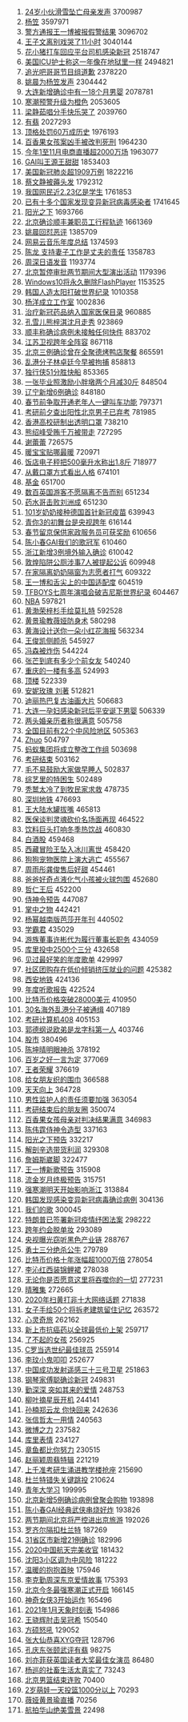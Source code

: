 1. [24岁小伙滑雪坠亡母亲发声](https://s.weibo.com/weibo?q=24%E5%B2%81%E5%B0%8F%E4%BC%99%E6%BB%91%E9%9B%AA%E5%9D%A0%E4%BA%A1%E6%AF%8D%E4%BA%B2%E5%8F%91%E5%A3%B0&Refer=top) 3700987
1. [杨笠](https://s.weibo.com/weibo?q=%E6%9D%A8%E7%AC%A0&Refer=top) 3597971
1. [警方通报王一博被报假警结果](https://s.weibo.com/weibo?q=%23%E8%AD%A6%E6%96%B9%E9%80%9A%E6%8A%A5%E7%8E%8B%E4%B8%80%E5%8D%9A%E8%A2%AB%E6%8A%A5%E5%81%87%E8%AD%A6%E7%BB%93%E6%9E%9C%23&Refer=top) 3096702
1. [王子文离别戏哭了11小时](https://s.weibo.com/weibo?q=%E7%8E%8B%E5%AD%90%E6%96%87%E7%A6%BB%E5%88%AB%E6%88%8F%E5%93%AD%E4%BA%8611%E5%B0%8F%E6%97%B6&Refer=top) 3040144
1. [花小猪打车回应平台司机感染新冠](https://s.weibo.com/weibo?q=%23%E8%8A%B1%E5%B0%8F%E7%8C%AA%E6%89%93%E8%BD%A6%E5%9B%9E%E5%BA%94%E5%B9%B3%E5%8F%B0%E5%8F%B8%E6%9C%BA%E6%84%9F%E6%9F%93%E6%96%B0%E5%86%A0%23&Refer=top) 2518747
1. [美国ICU护士称这一年像在地狱里一样](https://s.weibo.com/weibo?q=%23%E7%BE%8E%E5%9B%BDICU%E6%8A%A4%E5%A3%AB%E7%A7%B0%E8%BF%99%E4%B8%80%E5%B9%B4%E5%83%8F%E5%9C%A8%E5%9C%B0%E7%8B%B1%E9%87%8C%E4%B8%80%E6%A0%B7%23&Refer=top) 2494821
1. [追光吧哥哥节目组道歉](https://s.weibo.com/weibo?q=%E8%BF%BD%E5%85%89%E5%90%A7%E5%93%A5%E5%93%A5%E8%8A%82%E7%9B%AE%E7%BB%84%E9%81%93%E6%AD%89&Refer=top) 2378220
1. [姚晨为杨笠发声](https://s.weibo.com/weibo?q=%E5%A7%9A%E6%99%A8%E4%B8%BA%E6%9D%A8%E7%AC%A0%E5%8F%91%E5%A3%B0&Refer=top) 2304442
1. [大连新增确诊中有一18个月男婴](https://s.weibo.com/weibo?q=%23%E5%A4%A7%E8%BF%9E%E6%96%B0%E5%A2%9E%E7%A1%AE%E8%AF%8A%E4%B8%AD%E6%9C%89%E4%B8%8018%E4%B8%AA%E6%9C%88%E7%94%B7%E5%A9%B4%23&Refer=top) 2078781
1. [寒潮预警升级为橙色](https://s.weibo.com/weibo?q=%23%E5%AF%92%E6%BD%AE%E9%A2%84%E8%AD%A6%E5%8D%87%E7%BA%A7%E4%B8%BA%E6%A9%99%E8%89%B2%23&Refer=top) 2053605
1. [梁静茹唱分手快乐哭了](https://s.weibo.com/weibo?q=%E6%A2%81%E9%9D%99%E8%8C%B9%E5%94%B1%E5%88%86%E6%89%8B%E5%BF%AB%E4%B9%90%E5%93%AD%E4%BA%86&Refer=top) 2039760
1. [有翡](https://s.weibo.com/weibo?q=%E6%9C%89%E7%BF%A1&Refer=top) 2027293
1. [顶格处罚60万成历史](https://s.weibo.com/weibo?q=%23%E9%A1%B6%E6%A0%BC%E5%A4%84%E7%BD%9A60%E4%B8%87%E6%88%90%E5%8E%86%E5%8F%B2%23&Refer=top) 1976193
1. [百香果女孩案凶手被改判死刑](https://s.weibo.com/weibo?q=%E7%99%BE%E9%A6%99%E6%9E%9C%E5%A5%B3%E5%AD%A9%E6%A1%88%E5%87%B6%E6%89%8B%E8%A2%AB%E6%94%B9%E5%88%A4%E6%AD%BB%E5%88%91&Refer=top) 1964230
1. [今年1至11月电商直播超2000万场](https://s.weibo.com/weibo?q=%E4%BB%8A%E5%B9%B41%E8%87%B311%E6%9C%88%E7%94%B5%E5%95%86%E7%9B%B4%E6%92%AD%E8%B6%852000%E4%B8%87%E5%9C%BA&Refer=top) 1963077
1. [GAI叫王源王甜甜](https://s.weibo.com/weibo?q=GAI%E5%8F%AB%E7%8E%8B%E6%BA%90%E7%8E%8B%E7%94%9C%E7%94%9C&Refer=top) 1853403
1. [美国新冠肺炎超1909万例](https://s.weibo.com/weibo?q=%23%E7%BE%8E%E5%9B%BD%E6%96%B0%E5%86%A0%E8%82%BA%E7%82%8E%E8%B6%851909%E4%B8%87%E4%BE%8B%23&Refer=top) 1822216
1. [蔡文静被薅头发](https://s.weibo.com/weibo?q=%E8%94%A1%E6%96%87%E9%9D%99%E8%A2%AB%E8%96%85%E5%A4%B4%E5%8F%91&Refer=top) 1792312
1. [我国网民近2.23亿是学生](https://s.weibo.com/weibo?q=%23%E6%88%91%E5%9B%BD%E7%BD%91%E6%B0%91%E8%BF%912.23%E4%BA%BF%E6%98%AF%E5%AD%A6%E7%94%9F%23&Refer=top) 1761853
1. [已有十多个国家发现变异新冠病毒感染者](https://s.weibo.com/weibo?q=%23%E5%B7%B2%E6%9C%89%E5%8D%81%E5%A4%9A%E4%B8%AA%E5%9B%BD%E5%AE%B6%E5%8F%91%E7%8E%B0%E5%8F%98%E5%BC%82%E6%96%B0%E5%86%A0%E7%97%85%E6%AF%92%E6%84%9F%E6%9F%93%E8%80%85%23&Refer=top) 1741645
1. [阳光之下](https://s.weibo.com/weibo?q=%E9%98%B3%E5%85%89%E4%B9%8B%E4%B8%8B&Refer=top) 1693766
1. [北京确诊顺丰兼职员工行程轨迹](https://s.weibo.com/weibo?q=%E5%8C%97%E4%BA%AC%E7%A1%AE%E8%AF%8A%E9%A1%BA%E4%B8%B0%E5%85%BC%E8%81%8C%E5%91%98%E5%B7%A5%E8%A1%8C%E7%A8%8B%E8%BD%A8%E8%BF%B9&Refer=top) 1661369
1. [姚晨回怼恶评](https://s.weibo.com/weibo?q=%23%E5%A7%9A%E6%99%A8%E5%9B%9E%E6%80%BC%E6%81%B6%E8%AF%84%23&Refer=top) 1385709
1. [网易云音乐年度总结](https://s.weibo.com/weibo?q=%23%E7%BD%91%E6%98%93%E4%BA%91%E9%9F%B3%E4%B9%90%E5%B9%B4%E5%BA%A6%E6%80%BB%E7%BB%93%23&Refer=top) 1374593
1. [陈龙 支持妻子工作是丈夫的责任](https://s.weibo.com/weibo?q=%E9%99%88%E9%BE%99%20%E6%94%AF%E6%8C%81%E5%A6%BB%E5%AD%90%E5%B7%A5%E4%BD%9C%E6%98%AF%E4%B8%88%E5%A4%AB%E7%9A%84%E8%B4%A3%E4%BB%BB&Refer=top) 1358783
1. [周深日语发音](https://s.weibo.com/weibo?q=%23%E5%91%A8%E6%B7%B1%E6%97%A5%E8%AF%AD%E5%8F%91%E9%9F%B3%23&Refer=top) 1193774
1. [北京暂停审批两节期间大型演出活动](https://s.weibo.com/weibo?q=%E5%8C%97%E4%BA%AC%E6%9A%82%E5%81%9C%E5%AE%A1%E6%89%B9%E4%B8%A4%E8%8A%82%E6%9C%9F%E9%97%B4%E5%A4%A7%E5%9E%8B%E6%BC%94%E5%87%BA%E6%B4%BB%E5%8A%A8&Refer=top) 1179396
1. [Windows10将永久删除FlashPlayer](https://s.weibo.com/weibo?q=%23Windows10%E5%B0%86%E6%B0%B8%E4%B9%85%E5%88%A0%E9%99%A4FlashPlayer%23&Refer=top) 1153525
1. [韩国人造太阳打破世界纪录](https://s.weibo.com/weibo?q=%23%E9%9F%A9%E5%9B%BD%E4%BA%BA%E9%80%A0%E5%A4%AA%E9%98%B3%E6%89%93%E7%A0%B4%E4%B8%96%E7%95%8C%E7%BA%AA%E5%BD%95%23&Refer=top) 1010358
1. [杨洋成立工作室](https://s.weibo.com/weibo?q=%23%E6%9D%A8%E6%B4%8B%E6%88%90%E7%AB%8B%E5%B7%A5%E4%BD%9C%E5%AE%A4%23&Refer=top) 1002836
1. [治疗新冠药品纳入国家医保目录](https://s.weibo.com/weibo?q=%23%E6%B2%BB%E7%96%97%E6%96%B0%E5%86%A0%E8%8D%AF%E5%93%81%E7%BA%B3%E5%85%A5%E5%9B%BD%E5%AE%B6%E5%8C%BB%E4%BF%9D%E7%9B%AE%E5%BD%95%23&Refer=top) 960885
1. [孔雪儿熊梓淇沈月走秀](https://s.weibo.com/weibo?q=%E5%AD%94%E9%9B%AA%E5%84%BF%E7%86%8A%E6%A2%93%E6%B7%87%E6%B2%88%E6%9C%88%E8%B5%B0%E7%A7%80&Refer=top) 923869
1. [顺丰称确诊病例未接触任何快件](https://s.weibo.com/weibo?q=%23%E9%A1%BA%E4%B8%B0%E7%A7%B0%E7%A1%AE%E8%AF%8A%E7%97%85%E4%BE%8B%E6%9C%AA%E6%8E%A5%E8%A7%A6%E4%BB%BB%E4%BD%95%E5%BF%AB%E4%BB%B6%23&Refer=top) 883702
1. [江苏卫视跨年全阵容](https://s.weibo.com/weibo?q=%23%E6%B1%9F%E8%8B%8F%E5%8D%AB%E8%A7%86%E8%B7%A8%E5%B9%B4%E5%85%A8%E9%98%B5%E5%AE%B9%23&Refer=top) 867118
1. [北京三例确诊曾在全聚德烤鸭店聚餐](https://s.weibo.com/weibo?q=%23%E5%8C%97%E4%BA%AC%E4%B8%89%E4%BE%8B%E7%A1%AE%E8%AF%8A%E6%9B%BE%E5%9C%A8%E5%85%A8%E8%81%9A%E5%BE%B7%E7%83%A4%E9%B8%AD%E5%BA%97%E8%81%9A%E9%A4%90%23&Refer=top) 865591
1. [乱港分子林卓廷今早被拘捕](https://s.weibo.com/weibo?q=%23%E4%B9%B1%E6%B8%AF%E5%88%86%E5%AD%90%E6%9E%97%E5%8D%93%E5%BB%B7%E4%BB%8A%E6%97%A9%E8%A2%AB%E6%8B%98%E6%8D%95%23&Refer=top) 858813
1. [独行侠51分胜快船](https://s.weibo.com/weibo?q=%E7%8B%AC%E8%A1%8C%E4%BE%A051%E5%88%86%E8%83%9C%E5%BF%AB%E8%88%B9&Refer=top) 853365
1. [一张毕业照激励小胖墩两个月减30斤](https://s.weibo.com/weibo?q=%E4%B8%80%E5%BC%A0%E6%AF%95%E4%B8%9A%E7%85%A7%E6%BF%80%E5%8A%B1%E5%B0%8F%E8%83%96%E5%A2%A9%E4%B8%A4%E4%B8%AA%E6%9C%88%E5%87%8F30%E6%96%A4&Refer=top) 848504
1. [辽宁新增6例确诊](https://s.weibo.com/weibo?q=%23%E8%BE%BD%E5%AE%81%E6%96%B0%E5%A2%9E6%E4%BE%8B%E7%A1%AE%E8%AF%8A%23&Refer=top) 848180
1. [春节前争取开通老年人一键叫车功能](https://s.weibo.com/weibo?q=%E6%98%A5%E8%8A%82%E5%89%8D%E4%BA%89%E5%8F%96%E5%BC%80%E9%80%9A%E8%80%81%E5%B9%B4%E4%BA%BA%E4%B8%80%E9%94%AE%E5%8F%AB%E8%BD%A6%E5%8A%9F%E8%83%BD&Refer=top) 797371
1. [考研前夕查出阳性北京男子已弃考](https://s.weibo.com/weibo?q=%23%E8%80%83%E7%A0%94%E5%89%8D%E5%A4%95%E6%9F%A5%E5%87%BA%E9%98%B3%E6%80%A7%E5%8C%97%E4%BA%AC%E7%94%B7%E5%AD%90%E5%B7%B2%E5%BC%83%E8%80%83%23&Refer=top) 781985
1. [香港高校研制出透明口罩](https://s.weibo.com/weibo?q=%E9%A6%99%E6%B8%AF%E9%AB%98%E6%A0%A1%E7%A0%94%E5%88%B6%E5%87%BA%E9%80%8F%E6%98%8E%E5%8F%A3%E7%BD%A9&Refer=top) 738210
1. [熊绍峰受贿千万被带走](https://s.weibo.com/weibo?q=%23%E7%86%8A%E7%BB%8D%E5%B3%B0%E5%8F%97%E8%B4%BF%E5%8D%83%E4%B8%87%E8%A2%AB%E5%B8%A6%E8%B5%B0%23&Refer=top) 727295
1. [谢蕾蕾](https://s.weibo.com/weibo?q=%E8%B0%A2%E8%95%BE%E8%95%BE&Refer=top) 726575
1. [暖宝宝贴哪最暖](https://s.weibo.com/weibo?q=%23%E6%9A%96%E5%AE%9D%E5%AE%9D%E8%B4%B4%E5%93%AA%E6%9C%80%E6%9A%96%23&Refer=top) 720971
1. [饭店电子秤把500毫升水称出1.8斤](https://s.weibo.com/weibo?q=%E9%A5%AD%E5%BA%97%E7%94%B5%E5%AD%90%E7%A7%A4%E6%8A%8A500%E6%AF%AB%E5%8D%87%E6%B0%B4%E7%A7%B0%E5%87%BA1.8%E6%96%A4&Refer=top) 718977
1. [从戴口罩方式看出人格](https://s.weibo.com/weibo?q=%23%E4%BB%8E%E6%88%B4%E5%8F%A3%E7%BD%A9%E6%96%B9%E5%BC%8F%E7%9C%8B%E5%87%BA%E4%BA%BA%E6%A0%BC%23&Refer=top) 674101
1. [基金](https://s.weibo.com/weibo?q=%E5%9F%BA%E9%87%91&Refer=top) 651700
1. [数百英国游客不愿隔离不告而别](https://s.weibo.com/weibo?q=%23%E6%95%B0%E7%99%BE%E8%8B%B1%E5%9B%BD%E6%B8%B8%E5%AE%A2%E4%B8%8D%E6%84%BF%E9%9A%94%E7%A6%BB%E4%B8%8D%E5%91%8A%E8%80%8C%E5%88%AB%23&Refer=top) 651234
1. [药水哥击败刘洲成](https://s.weibo.com/weibo?q=%23%E8%8D%AF%E6%B0%B4%E5%93%A5%E5%87%BB%E8%B4%A5%E5%88%98%E6%B4%B2%E6%88%90%23&Refer=top) 651230
1. [101岁奶奶接种德国首针新冠疫苗](https://s.weibo.com/weibo?q=101%E5%B2%81%E5%A5%B6%E5%A5%B6%E6%8E%A5%E7%A7%8D%E5%BE%B7%E5%9B%BD%E9%A6%96%E9%92%88%E6%96%B0%E5%86%A0%E7%96%AB%E8%8B%97&Refer=top) 639943
1. [青你3的初舞台是央视跨年](https://s.weibo.com/weibo?q=%23%E9%9D%92%E4%BD%A03%E7%9A%84%E5%88%9D%E8%88%9E%E5%8F%B0%E6%98%AF%E5%A4%AE%E8%A7%86%E8%B7%A8%E5%B9%B4%23&Refer=top) 616144
1. [春节留京保供家政服务员可获奖励](https://s.weibo.com/weibo?q=%23%E6%98%A5%E8%8A%82%E7%95%99%E4%BA%AC%E4%BF%9D%E4%BE%9B%E5%AE%B6%E6%94%BF%E6%9C%8D%E5%8A%A1%E5%91%98%E5%8F%AF%E8%8E%B7%E5%A5%96%E5%8A%B1%23&Refer=top) 610656
1. [陈小春GAI我们的歌冠军](https://s.weibo.com/weibo?q=%23%E9%99%88%E5%B0%8F%E6%98%A5GAI%E6%88%91%E4%BB%AC%E7%9A%84%E6%AD%8C%E5%86%A0%E5%86%9B%23&Refer=top) 610460
1. [浙江新增3例境外输入确诊](https://s.weibo.com/weibo?q=%23%E6%B5%99%E6%B1%9F%E6%96%B0%E5%A2%9E3%E4%BE%8B%E5%A2%83%E5%A4%96%E8%BE%93%E5%85%A5%E7%A1%AE%E8%AF%8A%23&Refer=top) 610042
1. [敦煌陷阱公厕涉事7人被提起公诉](https://s.weibo.com/weibo?q=%E6%95%A6%E7%85%8C%E9%99%B7%E9%98%B1%E5%85%AC%E5%8E%95%E6%B6%89%E4%BA%8B7%E4%BA%BA%E8%A2%AB%E6%8F%90%E8%B5%B7%E5%85%AC%E8%AF%89&Refer=top) 609948
1. [在家隔离奶奶隔窗为志愿者打气](https://s.weibo.com/weibo?q=%E5%9C%A8%E5%AE%B6%E9%9A%94%E7%A6%BB%E5%A5%B6%E5%A5%B6%E9%9A%94%E7%AA%97%E4%B8%BA%E5%BF%97%E6%84%BF%E8%80%85%E6%89%93%E6%B0%94&Refer=top) 609322
1. [王一博和舌尖上的中国适配度](https://s.weibo.com/weibo?q=%23%E7%8E%8B%E4%B8%80%E5%8D%9A%E5%92%8C%E8%88%8C%E5%B0%96%E4%B8%8A%E7%9A%84%E4%B8%AD%E5%9B%BD%E9%80%82%E9%85%8D%E5%BA%A6%23&Refer=top) 604519
1. [TFBOYS七周年演唱会破吉尼斯世界纪录](https://s.weibo.com/weibo?q=%23TFBOYS%E4%B8%83%E5%91%A8%E5%B9%B4%E6%BC%94%E5%94%B1%E4%BC%9A%E7%A0%B4%E5%90%89%E5%B0%BC%E6%96%AF%E4%B8%96%E7%95%8C%E7%BA%AA%E5%BD%95%23&Refer=top) 604467
1. [NBA](https://s.weibo.com/weibo?q=NBA&Refer=top) 597821
1. [黄渤荣梓杉手绘莫扎特](https://s.weibo.com/weibo?q=%23%E9%BB%84%E6%B8%A4%E8%8D%A3%E6%A2%93%E6%9D%89%E6%89%8B%E7%BB%98%E8%8E%AB%E6%89%8E%E7%89%B9%23&Refer=top) 592528
1. [黄景瑜教薇娅防身术](https://s.weibo.com/weibo?q=%23%E9%BB%84%E6%99%AF%E7%91%9C%E6%95%99%E8%96%87%E5%A8%85%E9%98%B2%E8%BA%AB%E6%9C%AF%23&Refer=top) 580298
1. [黄海设计送你一朵小红花海报](https://s.weibo.com/weibo?q=%23%E9%BB%84%E6%B5%B7%E8%AE%BE%E8%AE%A1%E9%80%81%E4%BD%A0%E4%B8%80%E6%9C%B5%E5%B0%8F%E7%BA%A2%E8%8A%B1%E6%B5%B7%E6%8A%A5%23&Refer=top) 563234
1. [王俊凯侧颜杀](https://s.weibo.com/weibo?q=%23%E7%8E%8B%E4%BF%8A%E5%87%AF%E4%BE%A7%E9%A2%9C%E6%9D%80%23&Refer=top) 545927
1. [冯森被炸伤](https://s.weibo.com/weibo?q=%23%E5%86%AF%E6%A3%AE%E8%A2%AB%E7%82%B8%E4%BC%A4%23&Refer=top) 544224
1. [张芒到底有多少个前女友](https://s.weibo.com/weibo?q=%23%E5%BC%A0%E8%8A%92%E5%88%B0%E5%BA%95%E6%9C%89%E5%A4%9A%E5%B0%91%E4%B8%AA%E5%89%8D%E5%A5%B3%E5%8F%8B%23&Refer=top) 540240
1. [重庆的一楼有多高](https://s.weibo.com/weibo?q=%23%E9%87%8D%E5%BA%86%E7%9A%84%E4%B8%80%E6%A5%BC%E6%9C%89%E5%A4%9A%E9%AB%98%23&Refer=top) 524993
1. [顶楼](https://s.weibo.com/weibo?q=%E9%A1%B6%E6%A5%BC&Refer=top) 522339
1. [安妮玫瑰 刘著](https://s.weibo.com/weibo?q=%E5%AE%89%E5%A6%AE%E7%8E%AB%E7%91%B0%20%E5%88%98%E8%91%97&Refer=top) 512821
1. [迪丽热巴复古油画大片](https://s.weibo.com/weibo?q=%23%E8%BF%AA%E4%B8%BD%E7%83%AD%E5%B7%B4%E5%A4%8D%E5%8F%A4%E6%B2%B9%E7%94%BB%E5%A4%A7%E7%89%87%23&Refer=top) 506683
1. [大连一孕妇感染新冠后平安诞下男婴](https://s.weibo.com/weibo?q=%23%E5%A4%A7%E8%BF%9E%E4%B8%80%E5%AD%95%E5%A6%87%E6%84%9F%E6%9F%93%E6%96%B0%E5%86%A0%E5%90%8E%E5%B9%B3%E5%AE%89%E8%AF%9E%E4%B8%8B%E7%94%B7%E5%A9%B4%23&Refer=top) 506339
1. [两头婚亲历者称很满意](https://s.weibo.com/weibo?q=%23%E4%B8%A4%E5%A4%B4%E5%A9%9A%E4%BA%B2%E5%8E%86%E8%80%85%E7%A7%B0%E5%BE%88%E6%BB%A1%E6%84%8F%23&Refer=top) 505758
1. [全国目前有22个中风险地区](https://s.weibo.com/weibo?q=%23%E5%85%A8%E5%9B%BD%E7%9B%AE%E5%89%8D%E6%9C%8922%E4%B8%AA%E4%B8%AD%E9%A3%8E%E9%99%A9%E5%9C%B0%E5%8C%BA%23&Refer=top) 505363
1. [Zhuo](https://s.weibo.com/weibo?q=Zhuo&Refer=top) 504797
1. [蚂蚁集团将成立整改工作组](https://s.weibo.com/weibo?q=%E8%9A%82%E8%9A%81%E9%9B%86%E5%9B%A2%E5%B0%86%E6%88%90%E7%AB%8B%E6%95%B4%E6%94%B9%E5%B7%A5%E4%BD%9C%E7%BB%84&Refer=top) 503698
1. [考研结束](https://s.weibo.com/weibo?q=%E8%80%83%E7%A0%94%E7%BB%93%E6%9D%9F&Refer=top) 503162
1. [毛不易鼓励大家做早睡人](https://s.weibo.com/weibo?q=%23%E6%AF%9B%E4%B8%8D%E6%98%93%E9%BC%93%E5%8A%B1%E5%A4%A7%E5%AE%B6%E5%81%9A%E6%97%A9%E7%9D%A1%E4%BA%BA%23&Refer=top) 502837
1. [综艺里的特困生](https://s.weibo.com/weibo?q=%23%E7%BB%BC%E8%89%BA%E9%87%8C%E7%9A%84%E7%89%B9%E5%9B%B0%E7%94%9F%23&Refer=top) 502489
1. [秃鹫太冷了到牧民家求救](https://s.weibo.com/weibo?q=%E7%A7%83%E9%B9%AB%E5%A4%AA%E5%86%B7%E4%BA%86%E5%88%B0%E7%89%A7%E6%B0%91%E5%AE%B6%E6%B1%82%E6%95%91&Refer=top) 478735
1. [深圳地铁](https://s.weibo.com/weibo?q=%E6%B7%B1%E5%9C%B3%E5%9C%B0%E9%93%81&Refer=top) 476693
1. [王大陆水罐拔嘴](https://s.weibo.com/weibo?q=%23%E7%8E%8B%E5%A4%A7%E9%99%86%E6%B0%B4%E7%BD%90%E6%8B%94%E5%98%B4%23&Refer=top) 465813
1. [医保谈判灵魂砍价名场面再现](https://s.weibo.com/weibo?q=%23%E5%8C%BB%E4%BF%9D%E8%B0%88%E5%88%A4%E7%81%B5%E9%AD%82%E7%A0%8D%E4%BB%B7%E5%90%8D%E5%9C%BA%E9%9D%A2%E5%86%8D%E7%8E%B0%23&Refer=top) 464522
1. [饮料巨头打响冬季热饮战](https://s.weibo.com/weibo?q=%23%E9%A5%AE%E6%96%99%E5%B7%A8%E5%A4%B4%E6%89%93%E5%93%8D%E5%86%AC%E5%AD%A3%E7%83%AD%E9%A5%AE%E6%88%98%23&Refer=top) 460830
1. [白酒股](https://s.weibo.com/weibo?q=%E7%99%BD%E9%85%92%E8%82%A1&Refer=top) 459468
1. [西藏冒险王坠入冰川离世](https://s.weibo.com/weibo?q=%23%E8%A5%BF%E8%97%8F%E5%86%92%E9%99%A9%E7%8E%8B%E5%9D%A0%E5%85%A5%E5%86%B0%E5%B7%9D%E7%A6%BB%E4%B8%96%23&Refer=top) 458420
1. [狗狗宠物医院上演大逃亡](https://s.weibo.com/weibo?q=%23%E7%8B%97%E7%8B%97%E5%AE%A0%E7%89%A9%E5%8C%BB%E9%99%A2%E4%B8%8A%E6%BC%94%E5%A4%A7%E9%80%83%E4%BA%A1%23&Refer=top) 455567
1. [周雨彤龚俊售后好甜](https://s.weibo.com/weibo?q=%23%E5%91%A8%E9%9B%A8%E5%BD%A4%E9%BE%9A%E4%BF%8A%E5%94%AE%E5%90%8E%E5%A5%BD%E7%94%9C%23&Refer=top) 454461
1. [爸爸好奇点液化气小孩被火球包围](https://s.weibo.com/weibo?q=%23%E7%88%B8%E7%88%B8%E5%A5%BD%E5%A5%87%E7%82%B9%E6%B6%B2%E5%8C%96%E6%B0%94%E5%B0%8F%E5%AD%A9%E8%A2%AB%E7%81%AB%E7%90%83%E5%8C%85%E5%9B%B4%23&Refer=top) 452680
1. [哲仁王后](https://s.weibo.com/weibo?q=%E5%93%B2%E4%BB%81%E7%8E%8B%E5%90%8E&Refer=top) 452200
1. [侍神令预告](https://s.weibo.com/weibo?q=%E4%BE%8D%E7%A5%9E%E4%BB%A4%E9%A2%84%E5%91%8A&Refer=top) 447087
1. [掌中之物](https://s.weibo.com/weibo?q=%E6%8E%8C%E4%B8%AD%E4%B9%8B%E7%89%A9&Refer=top) 442421
1. [杨幂越南版芭莎开年刊](https://s.weibo.com/weibo?q=%23%E6%9D%A8%E5%B9%82%E8%B6%8A%E5%8D%97%E7%89%88%E8%8A%AD%E8%8E%8E%E5%BC%80%E5%B9%B4%E5%88%8A%23&Refer=top) 440502
1. [学霸君](https://s.weibo.com/weibo?q=%E5%AD%A6%E9%9C%B8%E5%90%9B&Refer=top) 435029
1. [游族董事许彬代为履行董事长职务](https://s.weibo.com/weibo?q=%E6%B8%B8%E6%97%8F%E8%91%A3%E4%BA%8B%E8%AE%B8%E5%BD%AC%E4%BB%A3%E4%B8%BA%E5%B1%A5%E8%A1%8C%E8%91%A3%E4%BA%8B%E9%95%BF%E8%81%8C%E5%8A%A1&Refer=top) 434059
1. [库里投中2500个三分](https://s.weibo.com/weibo?q=%E5%BA%93%E9%87%8C%E6%8A%95%E4%B8%AD2500%E4%B8%AA%E4%B8%89%E5%88%86&Refer=top) 432658
1. [见过最好笑的年度歌单](https://s.weibo.com/weibo?q=%23%E8%A7%81%E8%BF%87%E6%9C%80%E5%A5%BD%E7%AC%91%E7%9A%84%E5%B9%B4%E5%BA%A6%E6%AD%8C%E5%8D%95%23&Refer=top) 429997
1. [社区团购存在低价倾销挤压就业的问题](https://s.weibo.com/weibo?q=%E7%A4%BE%E5%8C%BA%E5%9B%A2%E8%B4%AD%E5%AD%98%E5%9C%A8%E4%BD%8E%E4%BB%B7%E5%80%BE%E9%94%80%E6%8C%A4%E5%8E%8B%E5%B0%B1%E4%B8%9A%E7%9A%84%E9%97%AE%E9%A2%98&Refer=top) 425382
1. [西安地铁](https://s.weibo.com/weibo?q=%E8%A5%BF%E5%AE%89%E5%9C%B0%E9%93%81&Refer=top) 424136
1. [年度听歌报告](https://s.weibo.com/weibo?q=%E5%B9%B4%E5%BA%A6%E5%90%AC%E6%AD%8C%E6%8A%A5%E5%91%8A&Refer=top) 422524
1. [比特币价格突破28000美元](https://s.weibo.com/weibo?q=%E6%AF%94%E7%89%B9%E5%B8%81%E4%BB%B7%E6%A0%BC%E7%AA%81%E7%A0%B428000%E7%BE%8E%E5%85%83&Refer=top) 410950
1. [30名海外乱港分子被通缉](https://s.weibo.com/weibo?q=%2330%E5%90%8D%E6%B5%B7%E5%A4%96%E4%B9%B1%E6%B8%AF%E5%88%86%E5%AD%90%E8%A2%AB%E9%80%9A%E7%BC%89%23&Refer=top) 407189
1. [考研计算机408](https://s.weibo.com/weibo?q=%23%E8%80%83%E7%A0%94%E8%AE%A1%E7%AE%97%E6%9C%BA408%23&Refer=top) 405153
1. [郭德纲说欧弟是龙字科第一人](https://s.weibo.com/weibo?q=%23%E9%83%AD%E5%BE%B7%E7%BA%B2%E8%AF%B4%E6%AC%A7%E5%BC%9F%E6%98%AF%E9%BE%99%E5%AD%97%E7%A7%91%E7%AC%AC%E4%B8%80%E4%BA%BA%23&Refer=top) 403746
1. [股市](https://s.weibo.com/weibo?q=%E8%82%A1%E5%B8%82&Refer=top) 380496
1. [陈坤晴明眼神杀](https://s.weibo.com/weibo?q=%23%E9%99%88%E5%9D%A4%E6%99%B4%E6%98%8E%E7%9C%BC%E7%A5%9E%E6%9D%80%23&Refer=top) 378192
1. [百岁之好一言为定](https://s.weibo.com/weibo?q=%E7%99%BE%E5%B2%81%E4%B9%8B%E5%A5%BD%E4%B8%80%E8%A8%80%E4%B8%BA%E5%AE%9A&Refer=top) 377069
1. [王者荣耀](https://s.weibo.com/weibo?q=%E7%8E%8B%E8%80%85%E8%8D%A3%E8%80%80&Refer=top) 376619
1. [给女朋友织的围巾](https://s.weibo.com/weibo?q=%23%E7%BB%99%E5%A5%B3%E6%9C%8B%E5%8F%8B%E7%BB%87%E7%9A%84%E5%9B%B4%E5%B7%BE%23&Refer=top) 366588
1. [天天向上](https://s.weibo.com/weibo?q=%E5%A4%A9%E5%A4%A9%E5%90%91%E4%B8%8A&Refer=top) 364728
1. [男性监护人的责任须要加强](https://s.weibo.com/weibo?q=%23%E7%94%B7%E6%80%A7%E7%9B%91%E6%8A%A4%E4%BA%BA%E7%9A%84%E8%B4%A3%E4%BB%BB%E9%A1%BB%E8%A6%81%E5%8A%A0%E5%BC%BA%23&Refer=top) 363054
1. [考研结束后的朋友圈](https://s.weibo.com/weibo?q=%23%E8%80%83%E7%A0%94%E7%BB%93%E6%9D%9F%E5%90%8E%E7%9A%84%E6%9C%8B%E5%8F%8B%E5%9C%88%23&Refer=top) 350074
1. [百香果女孩母亲对判决结果满意](https://s.weibo.com/weibo?q=%E7%99%BE%E9%A6%99%E6%9E%9C%E5%A5%B3%E5%AD%A9%E6%AF%8D%E4%BA%B2%E5%AF%B9%E5%88%A4%E5%86%B3%E7%BB%93%E6%9E%9C%E6%BB%A1%E6%84%8F&Refer=top) 346983
1. [陈伟霆侍神令造型](https://s.weibo.com/weibo?q=%23%E9%99%88%E4%BC%9F%E9%9C%86%E4%BE%8D%E7%A5%9E%E4%BB%A4%E9%80%A0%E5%9E%8B%23&Refer=top) 337163
1. [阳光之下预告](https://s.weibo.com/weibo?q=%23%E9%98%B3%E5%85%89%E4%B9%8B%E4%B8%8B%E9%A2%84%E5%91%8A%23&Refer=top) 332217
1. [解剖辛选带货利润](https://s.weibo.com/weibo?q=%E8%A7%A3%E5%89%96%E8%BE%9B%E9%80%89%E5%B8%A6%E8%B4%A7%E5%88%A9%E6%B6%A6&Refer=top) 329308
1. [詹姆斯崴脚](https://s.weibo.com/weibo?q=%E8%A9%B9%E5%A7%86%E6%96%AF%E5%B4%B4%E8%84%9A&Refer=top) 322477
1. [王一博新歌预告](https://s.weibo.com/weibo?q=%23%E7%8E%8B%E4%B8%80%E5%8D%9A%E6%96%B0%E6%AD%8C%E9%A2%84%E5%91%8A%23&Refer=top) 315908
1. [流金岁月终极预告](https://s.weibo.com/weibo?q=%23%E6%B5%81%E9%87%91%E5%B2%81%E6%9C%88%E7%BB%88%E6%9E%81%E9%A2%84%E5%91%8A%23&Refer=top) 315751
1. [强寒潮明天开始影响浙江](https://s.weibo.com/weibo?q=%23%E5%BC%BA%E5%AF%92%E6%BD%AE%E6%98%8E%E5%A4%A9%E5%BC%80%E5%A7%8B%E5%BD%B1%E5%93%8D%E6%B5%99%E6%B1%9F%23&Refer=top) 313884
1. [韩国发现感染变异新冠病毒确诊病例](https://s.weibo.com/weibo?q=%23%E9%9F%A9%E5%9B%BD%E5%8F%91%E7%8E%B0%E6%84%9F%E6%9F%93%E5%8F%98%E5%BC%82%E6%96%B0%E5%86%A0%E7%97%85%E6%AF%92%E7%A1%AE%E8%AF%8A%E7%97%85%E4%BE%8B%23&Refer=top) 304136
1. [我们的歌](https://s.weibo.com/weibo?q=%E6%88%91%E4%BB%AC%E7%9A%84%E6%AD%8C&Refer=top) 300045
1. [特朗普已签署新冠疫情纾困法案](https://s.weibo.com/weibo?q=%E7%89%B9%E6%9C%97%E6%99%AE%E5%B7%B2%E7%AD%BE%E7%BD%B2%E6%96%B0%E5%86%A0%E7%96%AB%E6%83%85%E7%BA%BE%E5%9B%B0%E6%B3%95%E6%A1%88&Refer=top) 298222
1. [跨年约会脱单妆](https://s.weibo.com/weibo?q=%23%E8%B7%A8%E5%B9%B4%E7%BA%A6%E4%BC%9A%E8%84%B1%E5%8D%95%E5%A6%86%23&Refer=top) 293089
1. [央视曝光窃听黑色产业链](https://s.weibo.com/weibo?q=%23%E5%A4%AE%E8%A7%86%E6%9B%9D%E5%85%89%E7%AA%83%E5%90%AC%E9%BB%91%E8%89%B2%E4%BA%A7%E4%B8%9A%E9%93%BE%23&Refer=top) 288767
1. [勇士三分绝杀公牛](https://s.weibo.com/weibo?q=%E5%8B%87%E5%A3%AB%E4%B8%89%E5%88%86%E7%BB%9D%E6%9D%80%E5%85%AC%E7%89%9B&Refer=top) 279789
1. [比特币价格十年涨幅超1000万倍](https://s.weibo.com/weibo?q=%E6%AF%94%E7%89%B9%E5%B8%81%E4%BB%B7%E6%A0%BC%E5%8D%81%E5%B9%B4%E6%B6%A8%E5%B9%85%E8%B6%851000%E4%B8%87%E5%80%8D&Refer=top) 278054
1. [李沁红西装锦鲤裙](https://s.weibo.com/weibo?q=%E6%9D%8E%E6%B2%81%E7%BA%A2%E8%A5%BF%E8%A3%85%E9%94%A6%E9%B2%A4%E8%A3%99&Refer=top) 278038
1. [无论你是否愿意这里将吞噬你的一切](https://s.weibo.com/weibo?q=%E6%97%A0%E8%AE%BA%E4%BD%A0%E6%98%AF%E5%90%A6%E6%84%BF%E6%84%8F%E8%BF%99%E9%87%8C%E5%B0%86%E5%90%9E%E5%99%AC%E4%BD%A0%E7%9A%84%E4%B8%80%E5%88%87&Refer=top) 277231
1. [晴雅集](https://s.weibo.com/weibo?q=%E6%99%B4%E9%9B%85%E9%9B%86&Refer=top) 272665
1. [2020年扫黄打非十大网络话题](https://s.weibo.com/weibo?q=2020%E5%B9%B4%E6%89%AB%E9%BB%84%E6%89%93%E9%9D%9E%E5%8D%81%E5%A4%A7%E7%BD%91%E7%BB%9C%E8%AF%9D%E9%A2%98&Refer=top) 271838
1. [女子手绘50个将拆老建筑留住记忆](https://s.weibo.com/weibo?q=%23%E5%A5%B3%E5%AD%90%E6%89%8B%E7%BB%9850%E4%B8%AA%E5%B0%86%E6%8B%86%E8%80%81%E5%BB%BA%E7%AD%91%E7%95%99%E4%BD%8F%E8%AE%B0%E5%BF%86%23&Refer=top) 263572
1. [心灵奇旅](https://s.weibo.com/weibo?q=%E5%BF%83%E7%81%B5%E5%A5%87%E6%97%85&Refer=top) 262162
1. [新上市抗癌药以全球最低价上架](https://s.weibo.com/weibo?q=%23%E6%96%B0%E4%B8%8A%E5%B8%82%E6%8A%97%E7%99%8C%E8%8D%AF%E4%BB%A5%E5%85%A8%E7%90%83%E6%9C%80%E4%BD%8E%E4%BB%B7%E4%B8%8A%E6%9E%B6%23&Refer=top) 259717
1. [了不起的女孩](https://s.weibo.com/weibo?q=%E4%BA%86%E4%B8%8D%E8%B5%B7%E7%9A%84%E5%A5%B3%E5%AD%A9&Refer=top) 256925
1. [C罗当选世纪最佳球员](https://s.weibo.com/weibo?q=%23C%E7%BD%97%E5%BD%93%E9%80%89%E4%B8%96%E7%BA%AA%E6%9C%80%E4%BD%B3%E7%90%83%E5%91%98%23&Refer=top) 255914
1. [李玟小鬼叩叩](https://s.weibo.com/weibo?q=%23%E6%9D%8E%E7%8E%9F%E5%B0%8F%E9%AC%BC%E5%8F%A9%E5%8F%A9%23&Refer=top) 252677
1. [中国成功发射遥感三十三号卫星](https://s.weibo.com/weibo?q=%23%E4%B8%AD%E5%9B%BD%E6%88%90%E5%8A%9F%E5%8F%91%E5%B0%84%E9%81%A5%E6%84%9F%E4%B8%89%E5%8D%81%E4%B8%89%E5%8F%B7%E5%8D%AB%E6%98%9F%23&Refer=top) 251863
1. [钢琴家傅聪确诊新冠](https://s.weibo.com/weibo?q=%23%E9%92%A2%E7%90%B4%E5%AE%B6%E5%82%85%E8%81%AA%E7%A1%AE%E8%AF%8A%E6%96%B0%E5%86%A0%23&Refer=top) 249831
1. [勤深深 突如其来的爱情](https://s.weibo.com/weibo?q=%E5%8B%A4%E6%B7%B1%E6%B7%B1%20%E7%AA%81%E5%A6%82%E5%85%B6%E6%9D%A5%E7%9A%84%E7%88%B1%E6%83%85&Refer=top) 248753
1. [柳叶摘星辰开机](https://s.weibo.com/weibo?q=%E6%9F%B3%E5%8F%B6%E6%91%98%E6%98%9F%E8%BE%B0%E5%BC%80%E6%9C%BA&Refer=top) 244141
1. [孙楠郑云龙 你快回来](https://s.weibo.com/weibo?q=%E5%AD%99%E6%A5%A0%E9%83%91%E4%BA%91%E9%BE%99%20%E4%BD%A0%E5%BF%AB%E5%9B%9E%E6%9D%A5&Refer=top) 242636
1. [张信哲太一用情](https://s.weibo.com/weibo?q=%E5%BC%A0%E4%BF%A1%E5%93%B2%E5%A4%AA%E4%B8%80%E7%94%A8%E6%83%85&Refer=top) 240563
1. [微博之力](https://s.weibo.com/weibo?q=%E5%BE%AE%E5%8D%9A%E4%B9%8B%E5%8A%9B&Refer=top) 237582
1. [库里表情](https://s.weibo.com/weibo?q=%E5%BA%93%E9%87%8C%E8%A1%A8%E6%83%85&Refer=top) 234127
1. [章鱼都比你努力](https://s.weibo.com/weibo?q=%23%E7%AB%A0%E9%B1%BC%E9%83%BD%E6%AF%94%E4%BD%A0%E5%8A%AA%E5%8A%9B%23&Refer=top) 230515
1. [赵丽颖周翡特辑](https://s.weibo.com/weibo?q=%23%E8%B5%B5%E4%B8%BD%E9%A2%96%E5%91%A8%E7%BF%A1%E7%89%B9%E8%BE%91%23&Refer=top) 221219
1. [上千准考研生涌进教学楼抢座](https://s.weibo.com/weibo?q=%E4%B8%8A%E5%8D%83%E5%87%86%E8%80%83%E7%A0%94%E7%94%9F%E6%B6%8C%E8%BF%9B%E6%95%99%E5%AD%A6%E6%A5%BC%E6%8A%A2%E5%BA%A7&Refer=top) 215690
1. [杜兰特错失关键跳投](https://s.weibo.com/weibo?q=%E6%9D%9C%E5%85%B0%E7%89%B9%E9%94%99%E5%A4%B1%E5%85%B3%E9%94%AE%E8%B7%B3%E6%8A%95&Refer=top) 210624
1. [青年大学习](https://s.weibo.com/weibo?q=%E9%9D%92%E5%B9%B4%E5%A4%A7%E5%AD%A6%E4%B9%A0&Refer=top) 199995
1. [北京新增5例确诊病例曾聚会购物](https://s.weibo.com/weibo?q=%23%E5%8C%97%E4%BA%AC%E6%96%B0%E5%A2%9E5%E4%BE%8B%E7%A1%AE%E8%AF%8A%E7%97%85%E4%BE%8B%E6%9B%BE%E8%81%9A%E4%BC%9A%E8%B4%AD%E7%89%A9%23&Refer=top) 193898
1. [陈小春GAI经典武侠串烧好炸](https://s.weibo.com/weibo?q=%E9%99%88%E5%B0%8F%E6%98%A5GAI%E7%BB%8F%E5%85%B8%E6%AD%A6%E4%BE%A0%E4%B8%B2%E7%83%A7%E5%A5%BD%E7%82%B8&Refer=top) 193826
1. [两节期间北京将严控进出京旅游](https://s.weibo.com/weibo?q=%23%E4%B8%A4%E8%8A%82%E6%9C%9F%E9%97%B4%E5%8C%97%E4%BA%AC%E5%B0%86%E4%B8%A5%E6%8E%A7%E8%BF%9B%E5%87%BA%E4%BA%AC%E6%97%85%E6%B8%B8%23&Refer=top) 192026
1. [罗齐尔隔扣杜兰特](https://s.weibo.com/weibo?q=%E7%BD%97%E9%BD%90%E5%B0%94%E9%9A%94%E6%89%A3%E6%9D%9C%E5%85%B0%E7%89%B9&Refer=top) 187269
1. [31省区市新增21例确诊](https://s.weibo.com/weibo?q=%2331%E7%9C%81%E5%8C%BA%E5%B8%82%E6%96%B0%E5%A2%9E21%E4%BE%8B%E7%A1%AE%E8%AF%8A%23&Refer=top) 182996
1. [2020中国航天完美收官](https://s.weibo.com/weibo?q=%232020%E4%B8%AD%E5%9B%BD%E8%88%AA%E5%A4%A9%E5%AE%8C%E7%BE%8E%E6%94%B6%E5%AE%98%23&Refer=top) 181432
1. [沈阳3小区调为中风险](https://s.weibo.com/weibo?q=%23%E6%B2%88%E9%98%B33%E5%B0%8F%E5%8C%BA%E8%B0%83%E4%B8%BA%E4%B8%AD%E9%A3%8E%E9%99%A9%23&Refer=top) 181222
1. [温暖的抱抱首映](https://s.weibo.com/weibo?q=%E6%B8%A9%E6%9A%96%E7%9A%84%E6%8A%B1%E6%8A%B1%E9%A6%96%E6%98%A0&Refer=top) 175946
1. [李克勤周深东京爱情故事](https://s.weibo.com/weibo?q=%23%E6%9D%8E%E5%85%8B%E5%8B%A4%E5%91%A8%E6%B7%B1%E4%B8%9C%E4%BA%AC%E7%88%B1%E6%83%85%E6%95%85%E4%BA%8B%23&Refer=top) 175393
1. [北京今冬最强寒潮正式开启](https://s.weibo.com/weibo?q=%23%E5%8C%97%E4%BA%AC%E4%BB%8A%E5%86%AC%E6%9C%80%E5%BC%BA%E5%AF%92%E6%BD%AE%E6%AD%A3%E5%BC%8F%E5%BC%80%E5%90%AF%23&Refer=top) 166145
1. [神奇女侠3开始运作](https://s.weibo.com/weibo?q=%E7%A5%9E%E5%A5%87%E5%A5%B3%E4%BE%A03%E5%BC%80%E5%A7%8B%E8%BF%90%E4%BD%9C&Refer=top) 165496
1. [2021年1月天象时刻表](https://s.weibo.com/weibo?q=%232021%E5%B9%B41%E6%9C%88%E5%A4%A9%E8%B1%A1%E6%97%B6%E5%88%BB%E8%A1%A8%23&Refer=top) 154986
1. [王骁辉肘击吴冠希](https://s.weibo.com/weibo?q=%E7%8E%8B%E9%AA%81%E8%BE%89%E8%82%98%E5%87%BB%E5%90%B4%E5%86%A0%E5%B8%8C&Refer=top) 150540
1. [方硕怒吼](https://s.weibo.com/weibo?q=%23%E6%96%B9%E7%A1%95%E6%80%92%E5%90%BC%23&Refer=top) 129052
1. [张大仙恭喜XYG夺冠](https://s.weibo.com/weibo?q=%23%E5%BC%A0%E5%A4%A7%E4%BB%99%E6%81%AD%E5%96%9CXYG%E5%A4%BA%E5%86%A0%23&Refer=top) 128796
1. [孔庆东张颐武评有翡](https://s.weibo.com/weibo?q=%23%E5%AD%94%E5%BA%86%E4%B8%9C%E5%BC%A0%E9%A2%90%E6%AD%A6%E8%AF%84%E6%9C%89%E7%BF%A1%23&Refer=top) 98275
1. [刘亦菲获英国读者大奖最佳女演员](https://s.weibo.com/weibo?q=%23%E5%88%98%E4%BA%A6%E8%8F%B2%E8%8E%B7%E8%8B%B1%E5%9B%BD%E8%AF%BB%E8%80%85%E5%A4%A7%E5%A5%96%E6%9C%80%E4%BD%B3%E5%A5%B3%E6%BC%94%E5%91%98%23&Refer=top) 86480
1. [杨巡的社畜生活太真实了](https://s.weibo.com/weibo?q=%23%E6%9D%A8%E5%B7%A1%E7%9A%84%E7%A4%BE%E7%95%9C%E7%94%9F%E6%B4%BB%E5%A4%AA%E7%9C%9F%E5%AE%9E%E4%BA%86%23&Refer=top) 73243
1. [北京男篮结束连败](https://s.weibo.com/weibo?q=%23%E5%8C%97%E4%BA%AC%E7%94%B7%E7%AF%AE%E7%BB%93%E6%9D%9F%E8%BF%9E%E8%B4%A5%23&Refer=top) 70400
1. [2岁萌娃一天投篮1000分以上](https://s.weibo.com/weibo?q=%232%E5%B2%81%E8%90%8C%E5%A8%83%E4%B8%80%E5%A4%A9%E6%8A%95%E7%AF%AE1000%E5%88%86%E4%BB%A5%E4%B8%8A%23&Refer=top) 70293
1. [薇娅黄景瑜直播](https://s.weibo.com/weibo?q=%E8%96%87%E5%A8%85%E9%BB%84%E6%99%AF%E7%91%9C%E7%9B%B4%E6%92%AD&Refer=top) 70256
1. [航拍华山绝美雪景](https://s.weibo.com/weibo?q=%23%E8%88%AA%E6%8B%8D%E5%8D%8E%E5%B1%B1%E7%BB%9D%E7%BE%8E%E9%9B%AA%E6%99%AF%23&Refer=top) 22498